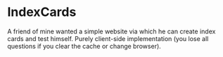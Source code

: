 # IndexCards
A friend of mine wanted a simple website via which he can create index cards and test himself.
Purely client-side implementation (you lose all questions if you clear the cache or change browser).

